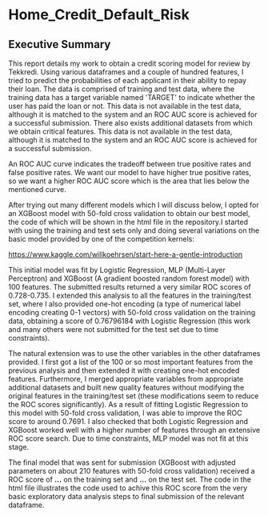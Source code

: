# Home_Credit_Default_Risk

## Executive Summary

  This report details my work to obtain a credit scoring model for review by Tekkredi. Using various dataframes and a couple of hundred features, I tried to predict the probabilities of each applicant in their ability to repay their loan. The data is comprised of training and test data, where the training data has a target variable named 'TARGET' to indicate whether the user has paid the loan or not. This data is not available in the test data, although it is matched to the system and an ROC AUC score is achieved for a successful submission. There also exists additional datasets from which we obtain critical features. This data is not available in the test data, although it is matched to the system and an ROC AUC score is achieved for a successful submission.

  An ROC AUC curve indicates the tradeoff between true positive rates and false positive rates. We want our model to have higher true positive rates, so we want a higher ROC AUC score which is the area that lies below the mentioned curve.
  
  After trying out many different models which I will discuss below, I opted for an XGBoost model with 50-fold cross validation to obtain our best model, the code of which will be shown in the html file in the repository.I started with using the training and test sets only and doing several variations on the basic model provided by one of the competition kernels:
  
  https://www.kaggle.com/willkoehrsen/start-here-a-gentle-introduction
  
This initial model was fit by Logistic Regression, MLP (Multi-Layer Perceptron) and XGBoost (A gradient boosted random forest model) with 100 features. The submitted results returned a very similar ROC scores of 0.728-0.735. I extended this analysis to all the features in the training/test set, where I also provided one-hot encoding (a type of numerical label encoding creating 0-1 vectors) with 50-fold cross validation on the training data, obtaining a score of 0.76796184 with Logistic Regression (this work and many others were not submitted for the test set due to time constraints). 

  The natural extension was to use the other variables in the other dataframes provided. I first got a list of the 100 or so most important features from the previous analysis and then extended it with creating one-hot encoded features. Furthermore, I merged appropriate variables from appropriate additional datasets and built new quality features without modifying the original features in the training/test set (these modifications seem to reduce the ROC scores significantly). As a result of fitting Logistic Regression to this model with 50-fold cross validation, I was able to improve the ROC score to around 0.7691. I also checked that both Logistic Regression and XGBoost worked well with a higher number of features through an extensive ROC score search. Due to time constraints, MLP model was not fit at this stage. 
  
  The final model that was sent for submission (XGBoost with adjusted parameters on about 210 features with 50-fold cross validation) received a ROC score of **...** on the training set and **...** on the test set. The code in the html file illustrates the code used to achive this ROC score from the very basic exploratory data analysis steps to final submission of the relevant dataframe.
